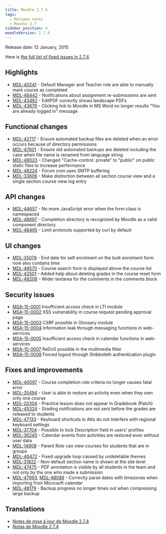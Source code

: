 ```yaml
---
title: Moodle 2.7.4
tags:
  - Release notes
  - Moodle 2.7
sidebar_position: 4
moodleVersion: 2.7.4
---
```

Release date: 12 January, 2015

Here is [the full list of fixed issues in 2.7.4](https://moodle.atlassian.net/secure/IssueNavigator!executeAdvanced.jspa?jqlQuery=project+%3D+mdl+AND+resolution+%3D+fixed+AND+fixVersion+in+%28%222.7.4%22%29+ORDER+BY+priority+DESC&runQuery=true&clear=true).

## Highlights

- [MDL-40241](https://moodle.atlassian.net/browse/MDL-40241) - Default Manager and Teacher role are able to manually mark course as completed
- [MDL-46442](https://moodle.atlassian.net/browse/MDL-46442) - Notifications about assignment re-submissions are sent
- [MDL-43462](https://moodle.atlassian.net/browse/MDL-43462) - EditPDF correctly shows landscape PDFs
- [MDL-43679](https://moodle.atlassian.net/browse/MDL-43679) - Clicking link to Moodle in MS Word no longer results "You are already logged in" message

## Functional changes

- [MDL-42717](https://moodle.atlassian.net/browse/MDL-42717) - Ensure automated backup files are deleted when an error occurs because of directory permissions
- [MDL-47601](https://moodle.atlassian.net/browse/MDL-47601) - Ensure old automated backups are deleted including the case when file name is renamed from language string
- [MDL-48023](https://moodle.atlassian.net/browse/MDL-48023) - Changed "Cache-control: private" to "public" on public static files to increase performance
- [MDL-48224](https://moodle.atlassian.net/browse/MDL-48224) - Forum cron uses SMTP buffering
- [MDL-33606](https://moodle.atlassian.net/browse/MDL-33606) - Make distinction between all section course view and a single section course view log entry

## API changes

- [MDL-44657](https://moodle.atlassian.net/browse/MDL-44657) - No more JavaScript error when the form class is namespaced
- [MDL-48697](https://moodle.atlassian.net/browse/MDL-48697) - Completion directory is recognized by Moodle as a valid component directory
- [MDL-48495](https://moodle.atlassian.net/browse/MDL-48495) - Limit protocols supported by curl by default

## UI changes

- [MDL-35078](https://moodle.atlassian.net/browse/MDL-35078) - End date for self enrolment on the bulk enrolment form now also contains time
- [MDL-48570](https://moodle.atlassian.net/browse/MDL-48570) - Course search form is displayed above the course list
- [MDL-42501](https://moodle.atlassian.net/browse/MDL-42501) - Added help about deleting grades in the course reset form
- [MDL-48206](https://moodle.atlassian.net/browse/MDL-48206) - Wider textarea for the comments in the comments block

## Security issues

- [MSA-15-0001](https://moodle.org/mod/forum/discuss.php?d=278611) Insufficient access check in LTI module
- [MSA-15-0002](https://moodle.org/mod/forum/discuss.php?d=278612) XSS vulnerability in course request pending approval page
- [MSA-15-0003](https://moodle.org/mod/forum/discuss.php?d=278613) CSRF possible in Glossary module
- [MSA-15-0004](https://moodle.org/mod/forum/discuss.php?d=278614) Information leak through messaging functions in web-services
- [MSA-15-0005](https://moodle.org/mod/forum/discuss.php?d=278615) Insufficient access check in calendar functions in web-services
- [MSA-15-0007](https://moodle.org/mod/forum/discuss.php?d=278617) ReDoS possible in the multimedia filter
- [MSA-15-0008](https://moodle.org/mod/forum/discuss.php?d=278618) Forced logout through Shibboleth authentication plugin

## Fixes and improvements

- [MDL-40097](https://moodle.atlassian.net/browse/MDL-40097) - Course completion role criteria no longer causes fatal error
- [MDL-35494](https://moodle.atlassian.net/browse/MDL-35494) - User is able to restore an activity even when they own only one course
- [MDL-20304](https://moodle.atlassian.net/browse/MDL-20304) - Practice lesson does not appear in Gradebook (Patch)
- [MDL-45324](https://moodle.atlassian.net/browse/MDL-45324) - Grading notifications are not sent before the grades are released to students
- [MDL-47133](https://moodle.atlassian.net/browse/MDL-47133) - Keyboard shortcuts in Atto do not interfere with regional keyboard settings
- [MDL-37704](https://moodle.atlassian.net/browse/MDL-37704) - Possible to lock Description field in users' profiles
- [MDL-36240](https://moodle.atlassian.net/browse/MDL-36240) - Calendar events from activities are restored even without user data
- [MDL-14908](https://moodle.atlassian.net/browse/MDL-14908) - Parent Role can view courses for students that are in groups
- [MDL-46472](https://moodle.atlassian.net/browse/MDL-46472) - Fixed upgrade loop caused by undeletable themes
- [MDL-31822](https://moodle.atlassian.net/browse/MDL-31822) - Non-default section name is shown at the site level
- [MDL-47475](https://moodle.atlassian.net/browse/MDL-47475) - PDF annotation is visible by all students in the team and not only by the one who made a submission
- [MDL-47993](https://moodle.atlassian.net/browse/MDL-47993), [MDL-48088](https://moodle.atlassian.net/browse/MDL-48088) - Correctly parse dates with timezones when importing from Microsoft calendar
- [MDL-48179](https://moodle.atlassian.net/browse/MDL-48179) - Backup progress no longer times out when compressing large backup

## Translations

- [Notes de mise à jour de Moodle 2.7.4](https://docs.moodle.org/fr/Notes_de_mise_à_jour_de_Moodle_2.7.4)
- [Notas de Moodle 2.7.4](https://docs.moodle.org/es/Notas_de_Moodle_2.7.4)
